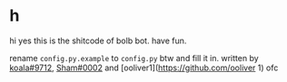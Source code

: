 # h

hi yes this is the shitcode of bolb bot.
have fun.

rename `config.py.example` to `config.py` btw and fill it in.
written by [koala#9712](https://github.com/koala9712), [Sham#0002](https://github.com/realShamlol) and [ooliver1](<https://github.com/ooliver> 1) ofc
